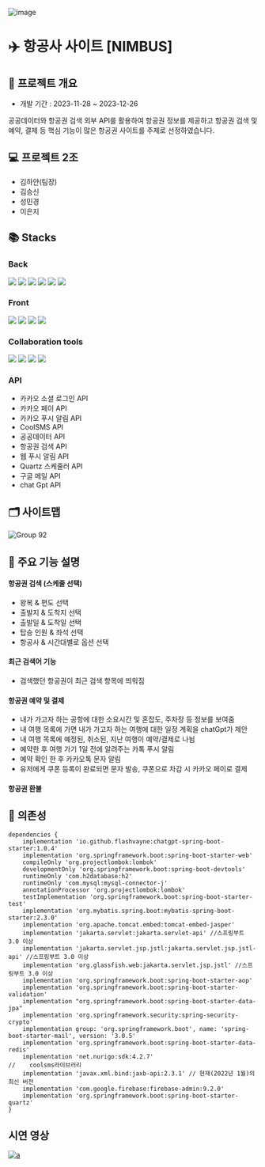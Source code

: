 ![image](https://github.com/heidi505/advanced_first_project/assets/98313279/b471349b-7f5e-4601-82a5-922300a9ebff)

# ✈️ 항공사 사이트 [NIMBUS]

## 📃 프로젝트 개요
- 개발 기간 : 2023-11-28 ~ 2023-12-26

공공데이터와 항공권 검색 외부 API를 활용하여 항공권 정보를 제공하고 항공권 검색 및 예약, 결제 등 핵심 기능이 많은 항공권 사이트를 주제로 선정하였습니다.

## 💻 프로젝트 2조
+ 김하얀(팀장)
+ 김승신
+ 성민경
+ 이은지

## 📚 Stacks

### Back
<img src="https://img.shields.io/badge/Java-EF2D5E.svg?&style=for-the-badge&logo=Java&logoColor=white"/> <img src="https://img.shields.io/badge/mysql-4479A1?style=for-the-badge&logo=mysql&logoColor=white"> <img src="https://img.shields.io/badge/JPA-FFCA28?style=for-the-badge&logo=JPA&logoColor=white"> <img src="https://img.shields.io/badge/spring-6DB33F?style=for-the-badge&logo=spring&logoColor=white"> <img src="https://img.shields.io/badge/myBatis-003545?style=for-the-badge&logo=myBatis&logoColor=white"> <img src="https://img.shields.io/badge/Jsp-FE5F50?style=for-the-badge&logo=Jsp&logoColor=white"> 

### Front
<img src="https://img.shields.io/badge/html5-E34F26?style=for-the-badge&logo=html5&logoColor=white"> <img src="https://img.shields.io/badge/css3-1572B6?style=for-the-badge&logo=css3&logoColor=white"> <img src="https://img.shields.io/badge/javascript-F7DF1E?style=for-the-badge&logo=javascript&logoColor=black"> <img src="https://img.shields.io/badge/bootstrap-7952B3?style=for-the-badge&logo=bootstrap&logoColor=white">

### Collaboration tools
<img src="https://img.shields.io/badge/figma-0769AD?style=for-the-badge&logo=figma&logoColor=white"> <img src="https://img.shields.io/badge/notion-4FC08D?style=for-the-badge&logo=notion&logoColor=white"> <img src="https://img.shields.io/badge/github-181717?style=for-the-badge&logo=github&logoColor=white"> <img src="https://img.shields.io/badge/git-F05032?style=for-the-badge&logo=git&logoColor=white">

### API
* 카카오 소셜 로그인 API
* 카카오 페이 API
* 카카오 푸시 알림 API
* CoolSMS API
* 공공데이터 API
* 항공권 검색 API
* 웹 푸시 알림 API
* Quartz 스케줄러 API
* 구글 메일 API
* chat Gpt API
  
## 🗂️ 사이트맵
![Group 92](https://github.com/heidi505/advanced_first_project/assets/98313279/e366cb62-81ea-4ec9-b4c2-bcf920e24f6c)  
  
## 📓 주요 기능 설명
#### 항공권 검색 (스케줄 선택)
- 왕복 & 편도 선택
- 출발지 & 도착지 선택
- 출발일 & 도착일 선택
- 탑승 인원 & 좌석 선택
- 항공사 & 시간대별로 옵션 선택
#### 최근 검색어 기능
- 검색했던 항공권이 최근 검색 항목에 띄워짐
#### 항공권 예약 및 결제
- 내가 가고자 하는 공항에 대한 소요시간 및 혼잡도, 주차장 등 정보를 보여줌 
- 내 여행 목록에 가면 내가 가고자 하는 여행에 대한 일정 계획을 chatGpt가 제안 
- 내 여행 목록에 예정된, 취소된, 지난 여행이 예약/결제로 나뉨
- 예약한 후 여행 가기 1일 전에 알려주는 카톡 푸시 알림
- 예약 확인 한 후 카카오톡 문자 알림
- 유저에게 쿠폰 등록이 완료되면 문자 발송, 쿠폰으로 차감 시 카카오 페이로 결제
#### 항공권 환불  


## 🔖 의존성
```
dependencies {
    implementation 'io.github.flashvayne:chatgpt-spring-boot-starter:1.0.4'
    implementation 'org.springframework.boot:spring-boot-starter-web'
    compileOnly 'org.projectlombok:lombok'
    developmentOnly 'org.springframework.boot:spring-boot-devtools'
    runtimeOnly 'com.h2database:h2'
    runtimeOnly 'com.mysql:mysql-connector-j'
    annotationProcessor 'org.projectlombok:lombok'
    testImplementation 'org.springframework.boot:spring-boot-starter-test'
    implementation 'org.mybatis.spring.boot:mybatis-spring-boot-starter:2.3.0'
    implementation 'org.apache.tomcat.embed:tomcat-embed-jasper'
    implementation 'jakarta.servlet:jakarta.servlet-api' //스프링부트 3.0 이상
    implementation 'jakarta.servlet.jsp.jstl:jakarta.servlet.jsp.jstl-api' //스프링부트 3.0 이상
    implementation 'org.glassfish.web:jakarta.servlet.jsp.jstl' //스프링부트 3.0 이상
    implementation 'org.springframework.boot:spring-boot-starter-aop'
    implementation 'org.springframework.boot:spring-boot-starter-validation'
    implementation "org.springframework.boot:spring-boot-starter-data-jpa"
    implementation 'org.springframework.security:spring-security-crypto'
    implementation group: 'org.springframework.boot', name: 'spring-boot-starter-mail', version: '3.0.5'
    implementation 'org.springframework.boot:spring-boot-starter-data-redis'
    implementation 'net.nurigo:sdk:4.2.7'
//    coolsms라이브러리
    implementation 'javax.xml.bind:jaxb-api:2.3.1' // 현재(2022년 1월)의 최신 버전
    implementation 'com.google.firebase:firebase-admin:9.2.0'
    implementation 'org.springframework.boot:spring-boot-starter-quartz'
}
```
## 시연 영상
[![a](http://img.youtube.com/vi/Mh5M3GhKv04/0.jpg)](https://youtu.be/Mh5M3GhKv04&t)
